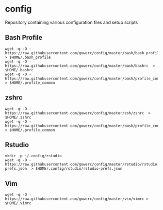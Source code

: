 # config

Repository containing various configuration files and setup scripts



## Bash Profile

```
wget -q -O - https://raw.githubusercontent.com/gowerc/config/master/bash/bash_profile  > $HOME/.bash_profile
wget -q -O - https://raw.githubusercontent.com/gowerc/config/master/bash/bashrc  > $HOME/.bashrc
wget -q -O - https://raw.githubusercontent.com/gowerc/config/master/bash/profile_common  > $HOME/.profile_common
```



## zshrc
```
wget -q -O - https://raw.githubusercontent.com/gowerc/config/master/zsh/zshrc  > $HOME/.zshrc
wget -q -O - https://raw.githubusercontent.com/gowerc/config/master/bash/profile_common  > $HOME/.profile_common
```

## Rstudio
```
mkdir -p ~/.config/rstudio
wget -q -O - https://raw.githubusercontent.com/gowerc/config/master/rstudio/rstudio-prefs.json  > $HOME/.config/rstudio/rstudio-prefs.json
```


## Vim
```
wget -q -O - https://raw.githubusercontent.com/gowerc/config/master/vim/vimrc >  $HOME/.vimrc
```

